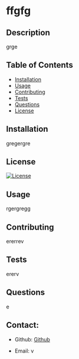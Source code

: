 
# ffgfg
## Description
grge
## Table of Contents
- [Installation](#installation)
- [Usage](#usage)
- [Contributing](#contributing)
- [Tests](#tests)
- [Questions](#questions)
- [License](#license)
## Installation
gregergre
## License
[![License](https://img.shields.io/badge/License-Apache_2.0-blue.svg)](https://opensource.org/licenses/Apache-2.0)
## Usage
rgergregg
## Contributing
ererrev
## Tests
ererv
## Questions
e

## Contact:
+ Github: 
	[Github](https://www.example.com)

+ Email: v
